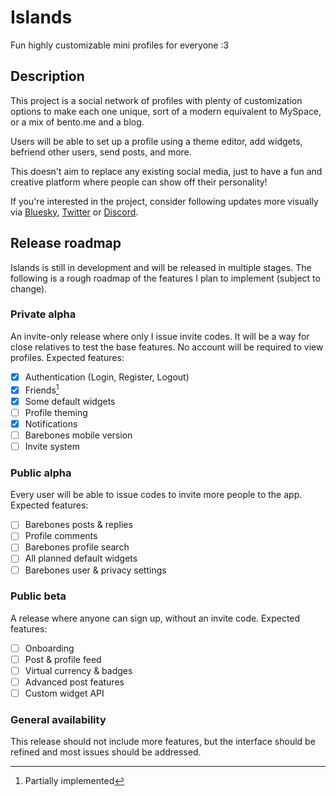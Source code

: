 # Islands

Fun highly customizable mini profiles for everyone :3

## Description

This project is a social network of profiles with plenty of customization options to make each one unique, sort of a modern equivalent to MySpace, or a mix of bento.me and a blog.

Users will be able to set up a profile using a theme editor, add widgets, befriend other users, send posts, and more.

This doesn't aim to replace any existing social media, just to have a fun and creative platform where people can show off their personality!

If you're interested in the project, consider following updates more visually via [Bluesky](https://bsky.app/profile/clembs.com), [Twitter](https://twitter.com/clembsv) or [Discord](https://clembs.com/discord).

## Release roadmap

Islands is still in development and will be released in multiple stages. The following is a rough roadmap of the features I plan to implement (subject to change).

### Private alpha

An invite-only release where only I issue invite codes. It will be a way for close relatives to test the base features. No account will be required to view profiles. Expected features:

- [x] Authentication (Login, Register, Logout)
- [x] Friends[^1]
- [x] Some default widgets
- [ ] Profile theming
- [x] Notifications
- [ ] Barebones mobile version
- [ ] Invite system

### Public alpha

Every user will be able to issue codes to invite more people to the app. Expected features:

- [ ] Barebones posts & replies
- [ ] Profile comments
- [ ] Barebones profile search
- [ ] All planned default widgets
- [ ] Barebones user & privacy settings

### Public beta

A release where anyone can sign up, without an invite code. Expected features:

- [ ] Onboarding
- [ ] Post & profile feed
- [ ] Virtual currency & badges
- [ ] Advanced post features
- [ ] Custom widget API

### General availability

This release should not include more features, but the interface should be refined and most issues should be addressed.

[^1]: Partially implemented

